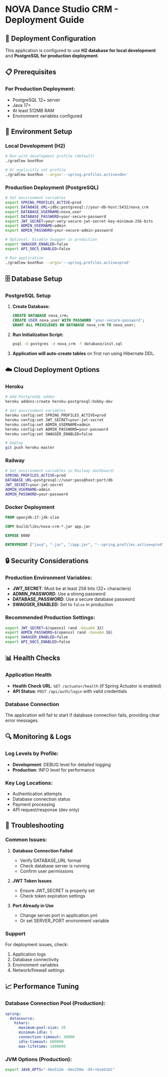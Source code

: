 # NOVA Dance Studio CRM - Deployment Guide

## 🚀 Deployment Configuration

This application is configured to use **H2 database for local development** and **PostgreSQL for production deployment**.

## 📋 Prerequisites

### For Production Deployment:
- PostgreSQL 12+ server
- Java 17+
- At least 512MB RAM
- Environment variables configured

## 🔧 Environment Setup

### Local Development (H2)
```bash
# Run with development profile (default)
./gradlew bootRun

# Or explicitly set profile
./gradlew bootRun --args='--spring.profiles.active=dev'
```

### Production Deployment (PostgreSQL)
```bash
# Set environment variables
export SPRING_PROFILES_ACTIVE=prod
export DATABASE_URL=jdbc:postgresql://your-db-host:5432/nova_crm
export DATABASE_USERNAME=nova_user
export DATABASE_PASSWORD=your-secure-password
export JWT_SECRET=your-very-secure-jwt-secret-key-minimum-256-bits
export ADMIN_USERNAME=admin
export ADMIN_PASSWORD=your-secure-admin-password

# Optional: Disable Swagger in production
export SWAGGER_ENABLED=false
export API_DOCS_ENABLED=false

# Run application
./gradlew bootRun --args='--spring.profiles.active=prod'
```

## 🗄️ Database Setup

### PostgreSQL Setup
1. **Create Database:**
   ```sql
   CREATE DATABASE nova_crm;
   CREATE USER nova_user WITH PASSWORD 'your-secure-password';
   GRANT ALL PRIVILEGES ON DATABASE nova_crm TO nova_user;
   ```

2. **Run Initialization Script:**
   ```bash
   psql -U postgres -d nova_crm -f database/init.sql
   ```

3. **Application will auto-create tables** on first run using Hibernate DDL.

## ☁️ Cloud Deployment Options

### Heroku
```bash
# Add PostgreSQL addon
heroku addons:create heroku-postgresql:hobby-dev

# Set environment variables
heroku config:set SPRING_PROFILES_ACTIVE=prod
heroku config:set JWT_SECRET=your-jwt-secret
heroku config:set ADMIN_USERNAME=admin
heroku config:set ADMIN_PASSWORD=your-password
heroku config:set SWAGGER_ENABLED=false

# Deploy
git push heroku master
```

### Railway
```bash
# Set environment variables in Railway dashboard:
SPRING_PROFILES_ACTIVE=prod
DATABASE_URL=postgresql://user:pass@host:port/db
JWT_SECRET=your-jwt-secret
ADMIN_USERNAME=admin
ADMIN_PASSWORD=your-password
```

### Docker Deployment
```dockerfile
FROM openjdk:17-jdk-slim

COPY build/libs/nova-crm-*.jar app.jar

EXPOSE 8080

ENTRYPOINT ["java", "-jar", "/app.jar", "--spring.profiles.active=prod"]
```

## 🔒 Security Considerations

### Production Environment Variables:
- **JWT_SECRET**: Must be at least 256 bits (32+ characters)
- **ADMIN_PASSWORD**: Use a strong password
- **DATABASE_PASSWORD**: Use a secure database password
- **SWAGGER_ENABLED**: Set to `false` in production

### Recommended Production Settings:
```bash
export JWT_SECRET=$(openssl rand -base64 32)
export ADMIN_PASSWORD=$(openssl rand -base64 16)
export SWAGGER_ENABLED=false
export API_DOCS_ENABLED=false
```

## 📊 Health Checks

### Application Health
- **Health Check URL**: `GET /actuator/health` (if Spring Actuator is enabled)
- **API Status**: `POST /api/auth/login` with valid credentials

### Database Connection
The application will fail to start if database connection fails, providing clear error messages.

## 🔍 Monitoring & Logs

### Log Levels by Profile:
- **Development**: DEBUG level for detailed logging
- **Production**: INFO level for performance

### Key Log Locations:
- Authentication attempts
- Database connection status
- Payment processing
- API request/response (dev only)

## 🚨 Troubleshooting

### Common Issues:

1. **Database Connection Failed**
   - Verify DATABASE_URL format
   - Check database server is running
   - Confirm user permissions

2. **JWT Token Issues**
   - Ensure JWT_SECRET is properly set
   - Check token expiration settings

3. **Port Already in Use**
   - Change server.port in application.yml
   - Or set SERVER_PORT environment variable

### Support
For deployment issues, check:
1. Application logs
2. Database connectivity
3. Environment variables
4. Network/firewall settings

## 📈 Performance Tuning

### Database Connection Pool (Production):
```yaml
spring:
  datasource:
    hikari:
      maximum-pool-size: 20
      minimum-idle: 5
      connection-timeout: 30000
      idle-timeout: 600000
      max-lifetime: 1800000
```

### JVM Options (Production):
```bash
export JAVA_OPTS="-Xmx512m -Xms256m -XX:+UseG1GC"
```
